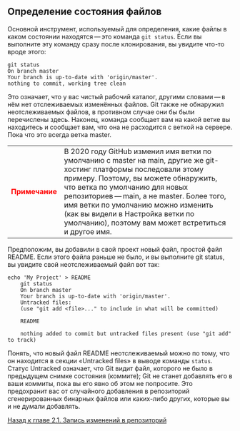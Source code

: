 ## Определение состояния файлов

Основной инструмент, используемый для определения, какие файлы в каком состоянии находятся — это команда <code>git status</code>. Если вы выполните эту команду сразу после клонирования, вы увидите что-то вроде этого:

    git status
    On branch master
    Your branch is up-to-date with 'origin/master'.
    nothing to commit, working tree clean

Это означает, что у вас чистый рабочий каталог, другими словами — в нём нет отслеживаемых изменённых файлов. Git также не обнаружил неотслеживаемых файлов, в противном случае они бы были перечислены здесь. Наконец, команда сообщает вам на какой ветке вы находитесь и сообщает вам, что она не расходится с веткой на сервере. Пока что это всегда ветка master. 

<table>
<tr>
<td style="color:red"><b>Примечание</b></td>
<td>В 2020 году GitHub изменил имя ветки по умолчанию с master на main, другие же git-хостинг платформы последовали этому примеру. Поэтому, вы можете обнаружить, что ветка по умолчанию для новых репозиториев — main, а не master. Более того, имя ветки по умолчанию можно изменить (как вы видели в Настройка ветки по умолчанию), поэтому вам может встретиться и другое имя.</td>
</tr>
</table>

Предположим, вы добавили в свой проект новый файл, простой файл README. Если этого файла раньше не было, и вы выполните git status, вы увидите свой неотслеживаемый файл вот так:

```
echo 'My Project' > README
    git status
    On branch master
    Your branch is up-to-date with 'origin/master'.
    Untracked files:
    (use "git add <file>..." to include in what will be committed)

    README

    nothing added to commit but untracked files present (use "git add" to track)
```
Понять, что новый файл README неотслеживаемый можно по тому, что он находится в секции «Untracked files» в выводе команды <code>status</code>. Статус Untracked означает, что Git видит файл, которого не было в предыдущем снимке состояния (коммите); Git не станет добавлять его в ваши коммиты, пока вы его явно об этом не попросите. Это предохранит вас от случайного добавления в репозиторий сгенерированных бинарных файлов или каких-либо других, которые вы и не думали добавлять.

[Назад к главе 2.1. Запись изменений в репозиторий](/2.2.md)